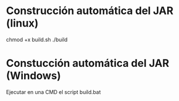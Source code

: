 # Construcción automática del JAR (linux)
chmod +x build.sh
./build

# Constucción automática del JAR (Windows)
Ejecutar en una CMD el script build.bat